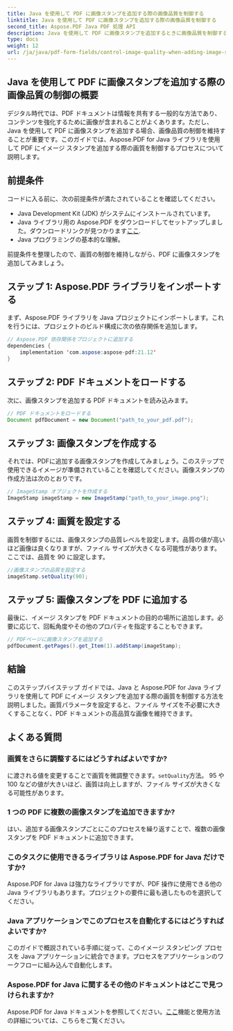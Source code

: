 ```yaml
---
title: Java を使用して PDF に画像スタンプを追加する際の画像品質を制御する
linktitle: Java を使用して PDF に画像スタンプを追加する際の画像品質を制御する
second_title: Aspose.PDF Java PDF 処理 API
description: Java を使用して PDF に画像スタンプを追加するときに画像品質を制御する方法を、ステップバイステップの手順で学習します。
type: docs
weight: 12
url: /ja/java/pdf-form-fields/control-image-quality-when-adding-image-stamp-in-pdf-using-java/
---
```


## Java を使用して PDF に画像スタンプを追加する際の画像品質の制御の概要

デジタル時代では、PDF ドキュメントは情報を共有する一般的な方法であり、コンテンツを強化するために画像が含まれることがよくあります。ただし、Java を使用して PDF に画像スタンプを追加する場合、画像品質の制御を維持することが重要です。このガイドでは、Aspose.PDF for Java ライブラリを使用して PDF にイメージ スタンプを追加する際の画質を制御するプロセスについて説明します。

## 前提条件

コードに入る前に、次の前提条件が満たされていることを確認してください。

- Java Development Kit (JDK) がシステムにインストールされています。
-  Java ライブラリ用の Aspose.PDF をダウンロードしてセットアップしました。ダウンロードリンクが見つかります[ここ](https://releases.aspose.com/pdf/java/).
- Java プログラミングの基本的な理解。

前提条件を整理したので、画質の制御を維持しながら、PDF に画像スタンプを追加してみましょう。

## ステップ 1: Aspose.PDF ライブラリをインポートする

まず、Aspose.PDF ライブラリを Java プロジェクトにインポートします。これを行うには、プロジェクトのビルド構成に次の依存関係を追加します。

```java
// Aspose.PDF 依存関係をプロジェクトに追加する
dependencies {
    implementation 'com.aspose:aspose-pdf:21.12'
}
```

## ステップ 2: PDF ドキュメントをロードする

次に、画像スタンプを追加する PDF ドキュメントを読み込みます。

```java
// PDF ドキュメントをロードする
Document pdfDocument = new Document("path_to_your_pdf.pdf");
```

## ステップ 3: 画像スタンプを作成する

それでは、PDFに追加する画像スタンプを作成してみましょう。このステップで使用できるイメージが準備されていることを確認してください。画像スタンプの作成方法は次のとおりです。

```java
// ImageStamp オブジェクトを作成する
ImageStamp imageStamp = new ImageStamp("path_to_your_image.png");
```

## ステップ 4: 画質を設定する

画質を制御するには、画像スタンプの品質レベルを設定します。品質の値が高いほど画像は良くなりますが、ファイル サイズが大きくなる可能性があります。ここでは、品質を 90 に設定します。

```java
//画像スタンプの品質を設定する
imageStamp.setQuality(90);
```

## ステップ 5: 画像スタンプを PDF に追加する

最後に、イメージ スタンプを PDF ドキュメントの目的の場所に追加します。必要に応じて、回転角度やその他のプロパティを指定することもできます。

```java
// PDFページに画像スタンプを追加する
pdfDocument.getPages().get_Item(1).addStamp(imageStamp);
```

## 結論

このステップバイステップ ガイドでは、Java と Aspose.PDF for Java ライブラリを使用して PDF にイメージ スタンプを追加する際の画質を制御する方法を説明しました。画質パラメータを設定すると、ファイル サイズを不必要に大きくすることなく、PDF ドキュメントの高品質な画像を維持できます。

## よくある質問

### 画質をさらに調整するにはどうすればよいですか?

に渡される値を変更することで画質を微調整できます。`setQuality`方法。 95 や 100 などの値が大きいほど、画質は向上しますが、ファイル サイズが大きくなる可能性があります。

### 1 つの PDF に複数の画像スタンプを追加できますか?

はい、追加する画像スタンプごとにこのプロセスを繰り返すことで、複数の画像スタンプを PDF ドキュメントに追加できます。

### このタスクに使用できるライブラリは Aspose.PDF for Java だけですか?

Aspose.PDF for Java は強力なライブラリですが、PDF 操作に使用できる他の Java ライブラリもあります。プロジェクトの要件に最も適したものを選択してください。

### Java アプリケーションでこのプロセスを自動化するにはどうすればよいですか?

このガイドで概説されている手順に従って、このイメージ スタンピング プロセスを Java アプリケーションに統合できます。プロセスをアプリケーションのワークフローに組み込んで自動化します。

### Aspose.PDF for Java に関するその他のドキュメントはどこで見つけられますか?

 Aspose.PDF for Java ドキュメントを参照してください。[ここ](https://reference.aspose.com/pdf/java/)機能と使用方法の詳細については、こちらをご覧ください。